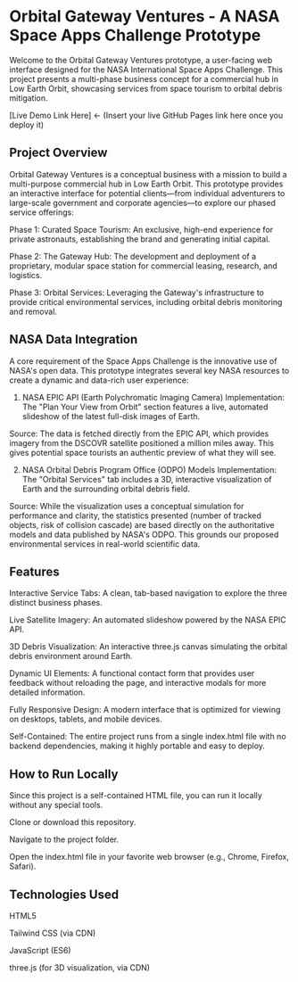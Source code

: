 # Orbital Gateway Ventures - A NASA Space Apps Challenge Prototype
Welcome to the Orbital Gateway Ventures prototype, a user-facing web interface designed for the NASA International Space Apps Challenge. This project presents a multi-phase business concept for a commercial hub in Low Earth Orbit, showcasing services from space tourism to orbital debris mitigation.

[Live Demo Link Here] ← (Insert your live GitHub Pages link here once you deploy it)

## Project Overview
Orbital Gateway Ventures is a conceptual business with a mission to build a multi-purpose commercial hub in Low Earth Orbit. This prototype provides an interactive interface for potential clients—from individual adventurers to large-scale government and corporate agencies—to explore our phased service offerings:

Phase 1: Curated Space Tourism: An exclusive, high-end experience for private astronauts, establishing the brand and generating initial capital.

Phase 2: The Gateway Hub: The development and deployment of a proprietary, modular space station for commercial leasing, research, and logistics.

Phase 3: Orbital Services: Leveraging the Gateway's infrastructure to provide critical environmental services, including orbital debris monitoring and removal.

## NASA Data Integration
A core requirement of the Space Apps Challenge is the innovative use of NASA's open data. This prototype integrates several key NASA resources to create a dynamic and data-rich user experience:

1. NASA EPIC API (Earth Polychromatic Imaging Camera)
Implementation: The "Plan Your View from Orbit" section features a live, automated slideshow of the latest full-disk images of Earth.

Source: The data is fetched directly from the EPIC API, which provides imagery from the DSCOVR satellite positioned a million miles away. This gives potential space tourists an authentic preview of what they will see.

2. NASA Orbital Debris Program Office (ODPO) Models
Implementation: The "Orbital Services" tab includes a 3D, interactive visualization of Earth and the surrounding orbital debris field.

Source: While the visualization uses a conceptual simulation for performance and clarity, the statistics presented (number of tracked objects, risk of collision cascade) are based directly on the authoritative models and data published by NASA's ODPO. This grounds our proposed environmental services in real-world scientific data.

## Features
Interactive Service Tabs: A clean, tab-based navigation to explore the three distinct business phases.

Live Satellite Imagery: An automated slideshow powered by the NASA EPIC API.

3D Debris Visualization: An interactive three.js canvas simulating the orbital debris environment around Earth.

Dynamic UI Elements: A functional contact form that provides user feedback without reloading the page, and interactive modals for more detailed information.

Fully Responsive Design: A modern interface that is optimized for viewing on desktops, tablets, and mobile devices.

Self-Contained: The entire project runs from a single index.html file with no backend dependencies, making it highly portable and easy to deploy.

## How to Run Locally
Since this project is a self-contained HTML file, you can run it locally without any special tools.

Clone or download this repository.

Navigate to the project folder.

Open the index.html file in your favorite web browser (e.g., Chrome, Firefox, Safari).

## Technologies Used
HTML5

Tailwind CSS (via CDN)

JavaScript (ES6)

three.js (for 3D visualization, via CDN)
